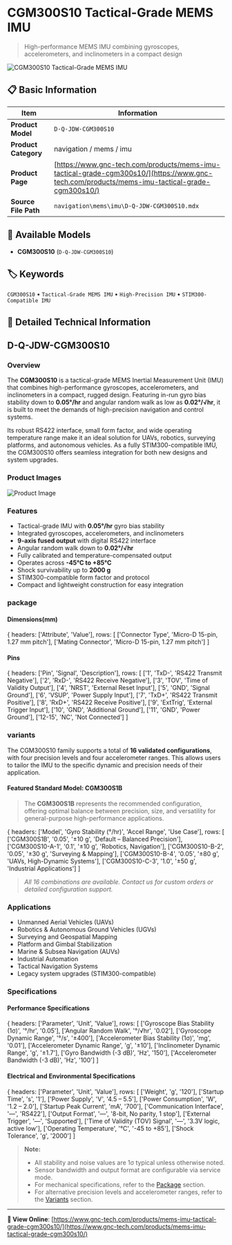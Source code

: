 # CGM300S10 Tactical-Grade MEMS IMU

> High-performance MEMS IMU combining gyroscopes, accelerometers, and inclinometers in a compact design

![CGM300S10 Tactical-Grade MEMS IMU](https://www.gnc-tech.com/products/navigation/mems/imu/D-Q-JDW-CGM300S10/D-Q-JDW-CGM300S10.webp)

## 📋 Basic Information

| Item | Information |
|------|------|
| **Product Model** | `D-Q-JDW-CGM300S10` |
| **Product Category** | navigation / mems / imu |
| **Product Page** | [https://www.gnc-tech.com/products/mems-imu-tactical-grade-cgm300s10/](https://www.gnc-tech.com/products/mems-imu-tactical-grade-cgm300s10/) |
| **Source File Path** | `navigation\mems\imu\D-Q-JDW-CGM300S10.mdx` |

## 🔧 Available Models

- **CGM300S10** (`D-Q-JDW-CGM300S10`)

## 🏷️ Keywords

`CGM300S10` • `Tactical-Grade MEMS IMU` • `High-Precision IMU` • `STIM300-Compatible IMU`

## 📖 Detailed Technical Information

## D-Q-JDW-CGM300S10

### Overview

The **CGM300S10** is a tactical-grade MEMS Inertial Measurement Unit (IMU) that combines high-performance gyroscopes, accelerometers, and inclinometers in a compact, rugged design. Featuring in-run gyro bias stability down to **0.05°/hr** and angular random walk as low as **0.02°/√hr**, it is built to meet the demands of high-precision navigation and control systems.

Its robust RS422 interface, small form factor, and wide operating temperature range make it an ideal solution for UAVs, robotics, surveying platforms, and autonomous vehicles. As a fully STIM300-compatible IMU, the CGM300S10 offers seamless integration for both new designs and system upgrades.

### Product Images

![Product Image](https://www.gnc-tech.com/products/navigation/mems/imu/D-Q-JDW-CGM300S10/D-Q-JDW-CGM300S10-Slide-01.webp)

### Features

- Tactical-grade IMU with **0.05°/hr** gyro bias stability
- Integrated gyroscopes, accelerometers, and inclinometers
- **9-axis fused output** with digital RS422 interface
- Angular random walk down to **0.02°/√hr**
- Fully calibrated and temperature-compensated output
- Operates across **-45°C to +85°C**
- Shock survivability up to **2000 g**
- STIM300-compatible form factor and protocol
- Compact and lightweight construction for easy integration

### package

#### Dimensions(mm)
<ProductImage 
productId="D-Q-JDW-CGM300S10" 
type="package" 
subType="dimensions" 
invertMode="light-only" 
/>
    
{
  headers: ['Attribute', 'Value'],
  rows: [
['Connector Type', 'Micro-D 15-pin, 1.27 mm pitch'],
['Mating Connector', 'Micro-D 15-pin, 1.27 mm pitch']
  ]

#### Pins
<ProductImage 
productId="D-Q-JDW-CGM300S10" 
type="package" 
subType="pins" 
invertMode="light-only" 
/>
    
{
  headers: ['Pin', 'Signal', 'Description'],
  rows: [
['1', 'TxD-', 'RS422 Transmit Negative'],
['2', 'RxD-', 'RS422 Receive Negative'],
['3', 'TOV', 'Time of Validity Output'],
['4', 'NRST', 'External Reset Input'],
['5', 'GND', 'Signal Ground'],
['6', 'VSUP', 'Power Supply Input'],
['7', 'TxD+', 'RS422 Transmit Positive'],
['8', 'RxD+', 'RS422 Receive Positive'],
['9', 'ExtTrig', 'External Trigger Input'],
['10', 'GND', 'Additional Ground'],
['11', 'GND', 'Power Ground'],
['12-15', 'NC', 'Not Connected']
  ]

### variants

The CGM300S10 family supports a total of **16 validated configurations**, with four precision levels and four accelerometer ranges. This allows users to tailor the IMU to the specific dynamic and precision needs of their application.

#### Featured Standard Model: **CGM300S1B**
> The **CGM300S1B** represents the recommended configuration, offering optimal balance between precision, size, and versatility for general-purpose high-performance applications.

    
{
  headers: ['Model', 'Gyro Stability (°/hr)', 'Accel Range', 'Use Case'],
  rows: [
['CGM300S1B', '0.05', '±10 g', 'Default – Balanced Precision'],
['CGM300S10-A-1', '0.1', '±10 g', 'Robotics, Navigation'],
['CGM300S10-B-2', '0.05', '±30 g', 'Surveying & Mapping'],
['CGM300S10-B-4', '0.05', '±80 g', 'UAVs, High-Dynamic Systems'],
['CGM300S10-C-3', '1.0', '±50 g', 'Industrial Applications']
  ]

> _All 16 combinations are available. Contact us for custom orders or detailed configuration support._

### Applications

- Unmanned Aerial Vehicles (UAVs)
- Robotics & Autonomous Ground Vehicles (UGVs)
- Surveying and Geospatial Mapping
- Platform and Gimbal Stabilization
- Marine & Subsea Navigation (AUVs)
- Industrial Automation
- Tactical Navigation Systems
- Legacy system upgrades (STIM300-compatible)

### Specifications

#### Performance Specifications
  
{
headers: ['Parameter', 'Unit', 'Value'],
rows: [
  ['Gyroscope Bias Stability (1σ)', '°/hr', '0.05'],
  ['Angular Random Walk', '°/√hr', '0.02'],
  ['Gyroscope Dynamic Range', '°/s', '±400'],
  ['Accelerometer Bias Stability (1σ)', 'mg', '0.01'],
  ['Accelerometer Dynamic Range', 'g', '±10'],
  ['Inclinometer Dynamic Range', 'g', '±1.7'],
  ['Gyro Bandwidth (-3 dB)', 'Hz', '150'],
  ['Accelerometer Bandwidth (-3 dB)', 'Hz', '100']
]

#### Electrical and Environmental Specifications
  
{
headers: ['Parameter', 'Unit', 'Value'],
rows: [
  ['Weight', 'g', '120'],
  ['Startup Time', 's', '1'],
  ['Power Supply', 'V', '4.5 – 5.5'],
  ['Power Consumption', 'W', '1.2 – 2.0'],
  ['Startup Peak Current', 'mA', '700'],
  ['Communication Interface', '—', 'RS422'],
  ['Output Format', '—', '8-bit, No parity, 1 stop'],
  ['External Trigger', '—', 'Supported'],
  ['Time of Validity (TOV) Signal', '—', '3.3V logic, active low'],
  ['Operating Temperature', '°C', '-45 to +85'],
  ['Shock Tolerance', 'g', '2000']
]

    
> **Note:**
> - All stability and noise values are 1σ typical unless otherwise noted.
> - Sensor bandwidth and output format are configurable via service mode.
> - For mechanical specifications, refer to the [Package](#package) section.
> - For alternative precision levels and accelerometer ranges, refer to the [Variants](#variants) section.
  

---

**🔗 View Online**: [https://www.gnc-tech.com/products/mems-imu-tactical-grade-cgm300s10/](https://www.gnc-tech.com/products/mems-imu-tactical-grade-cgm300s10/)
